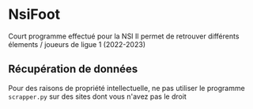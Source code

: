 # NsiFoot
Court programme effectué pour la NSI
Il permet de retrouver différents élements / joueurs de ligue 1 (2022-2023)


## Récupération de données
Pour des raisons de propriété intellectuelle, ne pas utiliser le programme `scrapper.py` sur des sites dont vous n'avez pas le droit